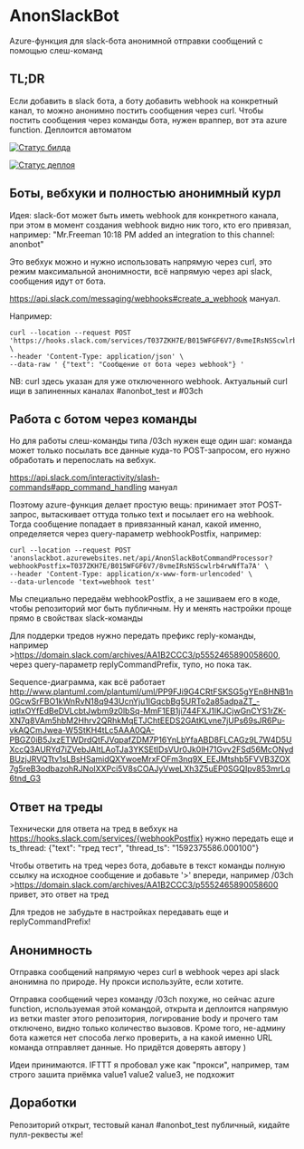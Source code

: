 # AnonSlackBot

Azure-функция для slack-бота анонимной отправки сообщений с помощью слеш-команд

## TL;DR
Если добавить в slack бота, а боту добавить webhook на конкретный канал, то можно анонимно постить сообщения через curl.
Чтобы постить сообщения через команды бота, нужен враппер, вот эта azure function. Деплоится автоматом

[![Статус билда](https://dev.azure.com/sphinxydevops/sphinxy_nest%20github%20build/_apis/build/status/anonslackbot%20-%20CI)](https://dev.azure.com/sphinxydevops/sphinxy_nest%20github%20build/_build/latest?definitionId=1)

[![Статус деплоя](https://vsrm.dev.azure.com/sphinxydevops/_apis/public/Release/badge/ae04106c-f201-42cc-adef-6021ff99ad60/1/1)](https://dev.azure.com/sphinxydevops/sphinxy_nest%20github%20build/_release)

## Боты, вебхуки и полностью анонимный курл

Идея: slack-бот может быть иметь webhook для конкретного канала, при этом в момент создания webhook видно ник того, кто его привязал, например:
"Mr.Freeman  10:18 PM added an integration to this channel: anonbot"

Это вебхук можно и нужно использовать напрямую через curl, это режим максимальной анонимности, всё напрямую через api slack, сообщения идут от бота.

https://api.slack.com/messaging/webhooks#create_a_webhook мануал.

Например:
```                                         
curl --location --request POST 'https://hooks.slack.com/services/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' \
--header 'Content-Type: application/json' \
--data-raw ' {"text": "Сообщение от бота через webhook"} '
```

NB: curl здесь указан для уже отключенного webhook.
Актуальный curl ищи в запиненных каналах #anonbot_test и #03ch

## Работа с ботом через команды

Но для работы слеш-команды типа /03ch  нужен еще один шаг: команда может только посылать все данные куда-то POST-запросом, 
его нужно обработать и перепослать на вебхук. 

https://api.slack.com/interactivity/slash-commands#app_command_handling мануал

Поэтому azure-функция делает простую вещь: принимает этот POST-запрос, вытаскивает оттуда только text и посылает его на webhook. 
Тогда сообщение попадает в привязанный канал, какой именно, определяется через query-параметр webhookPostfix,
например:
```
curl --location --request POST 'anonslackbot.azurewebsites.net/api/AnonSlackBotCommandProcessor?webhookPostfix=T037ZKH7E/B015WFGF6V7/8vmeIRsNSScwlrb4rwNfTa7A' \
--header 'Content-Type: application/x-www-form-urlencoded' \
--data-urlencode 'text=webhook test'
```

Мы специально передаём webhookPostfix, а не зашиваем его в коде, чтобы репозиторий мог быть публичным.
Ну и менять настройки проще прямо в свойствах slack-команды

Для поддерки тредов нужно передать префикс reply-команды, например >https://domain.slack.com/archives/AA1B2CCC3/p5552465890058600, 
через query-параметр replyCommandPrefix, тупо, но пока так.

Sequence-диаграмма, как всё работает
http://www.plantuml.com/plantuml/uml/PP9FJi9G4CRtFSKSG5gYEn8HNB1n0GcwSrFBO1kWnRvN18q943UcnYju1IGqcbBg5URTo2a85adpaZT_-iqtlxOYfEdBeDVLcbtJwbm9z0lbSq-MmF1EB1ji744FXJ1lKJCjwGnCYS1rZK-XN7q8VAm5hbM2Hhrv2QRhkMqETJChtEEDS2GAtKLvne7jUPs69sJR6Pu-vkAQCmJwea-W5StKH4tLc5AAA0QA-PBGZ0iB5JxzETWDrdQtFJVqpafZDM7P16YnLbYfaABD8FLCAGz9L7W4D5UXccQ3AURYd7iZVebJAItLAoTJa3YKSEtIDsVUr0Jk0lH71Gvv2FSd56McONydBUzjJRVQTtv1sLBsHSamidQXYwoeMrxFOFm3nq9X_EEJMtshb5FVVB3ZOX7g5reB3odbazohRJNolXXPci5V8sCOAJyVweLXh3Z5uEP0SGQIpv853mrLq6tnd_G3

## Ответ на треды
Технически для ответа на тред в вебхук на https://hooks.slack.com/services/{webhookPostfix} нужно передать еще и ts_thread:
{"text": "тред тест", "thread_ts": "1592375586.000100"}

Чтобы ответить на тред через бота, добавьте в текст команды полную ссылку на исходное сообщение и добавьте '>' впереди, например
/03ch >https://domain.slack.com/archives/AA1B2CCC3/p5552465890058600 привет, это ответ на тред

Для тредов не забудьте в настройках передавать еще и replyCommandPrefix!

## Анонимность

Отправка сообщений напрямую через curl в webhook через api slack анонимна по природе. Ну прокси используйте, если хотите. 

Отправка сообщений через команду /03ch похуже, но сейчас azure function, используемая этой командой, открыта и деплоится напрямую из ветки master
этого репозитория, логирование body и прочего там отключено, видно только количество вызовов. Кроме того, не-админу бота кажется нет способа 
легко проверить, а на какой именно URL команда отправляет данные.
Но придётся доверять автору )

Идеи принимаются. IFTTT я пробовал уже как "прокси", например, там строго зашита приёмка value1 value2 value3, не подхожит

## Доработки

Репозиторий открыт, тестовый канал #anonbot_test публичный, кидайте пулл-реквесты же!



